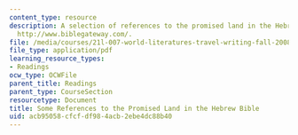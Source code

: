 ```yaml
---
content_type: resource
description: A selection of references to the promised land in the Hebrew Bible from
  http://www.biblegateway.com/.
file: /media/courses/21l-007-world-literatures-travel-writing-fall-2008/acb95058cfcfdf984acb2ebe4dc88b40_pro_land_ref.pdf
file_type: application/pdf
learning_resource_types:
- Readings
ocw_type: OCWFile
parent_title: Readings
parent_type: CourseSection
resourcetype: Document
title: Some References to the Promised Land in the Hebrew Bible
uid: acb95058-cfcf-df98-4acb-2ebe4dc88b40
---
```


